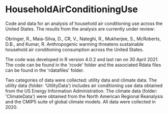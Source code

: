 # HouseholdAirConditioningUse

Code and data for an analysis of household air conditioning use across the United States. The results from the analysis are currently under review: 

Obringer, R., Maia-Silva, D., CR, V., Nateghi, R., Mukherjee, S., McRoberts, D.B., and Kumar, R. Anthropogenic warming threatens sustainable household air conditioning consumption across the United States. 

The code was developed in R version 4.0.2 and last ran on 30 April 2021. The code can be found in the 'rcode' folder and the associated Rdata files can be found in the 'rdatafiles' folder. 

Two categories of data were collected: utility data and climate data. The utility data (folder: 'UtilityData') includes air conditioning use data obtained from the US Energy Information Administration. The climate data (folder: 'ClimateData') were obtained from the North American Regional Reanalysis and the CMIP5 suite of global climate models. All data were collected in 2020.

